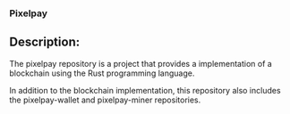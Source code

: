 ### Pixelpay

## Description:

The pixelpay repository is a project that provides a implementation of a blockchain
using the Rust programming language.

In addition to the blockchain implementation, this repository also includes the pixelpay-wallet and pixelpay-miner repositories.
